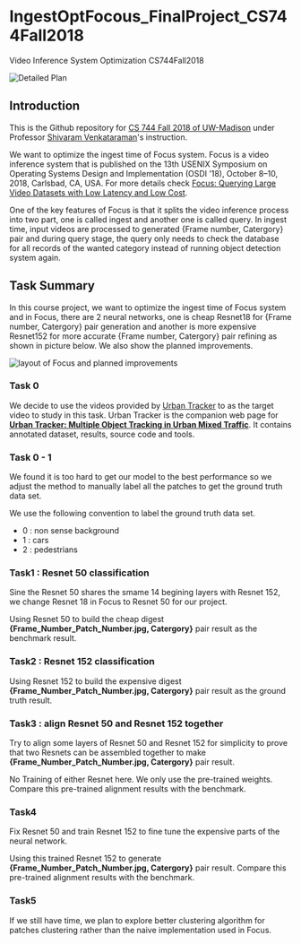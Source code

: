 # IngestOptFocous_FinalProject_CS744Fall2018
Video Inference System Optimization CS744Fall2018

![Detailed Plan](https://github.com/iphyer/IngestOptFocous_FinalProject_CS744Fall2018/blob/master/images/system.png)

## Introduction

This is the Github repository for [CS 744 Fall 2018 of UW-Madison](http://pages.cs.wisc.edu/~shivaram/cs744-fa18/) under Professor [Shivaram Venkataraman](http://shivaram.org/)'s instruction.

We want to optimize the ingest time of Focus system. Focus is a video inference system that is published on the 13th USENIX Symposium on Operating Systems Design and Implementation (OSDI ’18), October 8–10, 2018, Carlsbad, CA, USA. For more details check [Focus: Querying Large Video Datasets with Low Latency and Low Cost](https://www.usenix.org/conference/osdi18/presentation/hsieh). 

One of the key features of Focus is that it splits the video inference process into two part, one is called ingest and another one is called query. In ingest time, input videos are processed to generated {Frame number, Catergory} pair and during query stage, the query only needs to check the database for all records of the wanted category instead of running object detection system again. 

## Task Summary

In this course project, we want to optimize the ingest time of Focus system and in Focus, there are 2 neural networks, one is cheap Resnet18 for {Frame number, Catergory} pair generation and another is more expensive Resnet152 for more accurate {Frame number, Catergory} pair refining as shown in picture below. We also show the planned improvements. 

![layout of Focus and planned improvements](https://github.com/iphyer/IngestOptFocous_FinalProject_CS744Fall2018/blob/master/images/layout.jpg)

### Task 0

We decide to use the videos provided by [Urban Tracker](https://www.jpjodoin.com/urbantracker/index.htm) to as the target video to study in this task. Urban Tracker is the companion web page for **[Urban Tracker: Multiple Object Tracking in Urban Mixed Traffic](https://ieeexplore.ieee.org/document/6836010)**. It contains annotated dataset, results, source code and tools. 


### Task 0 - 1

We found it is too hard to get our model to the best performance so we adjust the method to manually label all the patches to get the ground truth data set.

We use the following convention to label the ground truth data set.

* 0 : non sense background
* 1 : cars
* 2 : pedestrians 

### Task1 : Resnet 50 classification

Sine the Resnet 50 shares the smame 14 begining layers with Resnet 152, we change Resnet 18 in Focus to Resnet 50 for our project.

Using Resnet 50 to build the cheap digest **{Frame_Number_Patch_Number.jpg, Catergory}** pair result as the benchmark result.

### Task2 : Resnet 152 classification

Using Resnet 152 to build the expensive digest **{Frame_Number_Patch_Number.jpg, Catergory}** pair result as the ground truth result.

### Task3 : align Resnet 50 and Resnet 152 together

Try to align some layers of Resnet 50 and Resnet 152 for simplicity to prove that two Resnets can be assembled together to make  **{Frame_Number_Patch_Number.jpg, Catergory}**  pair result.

No Training of either Resnet here. We only use the pre-trained weights. Compare this pre-trained alignment results with the benchmark. 


### Task4

Fix Resnet 50 and train Resnet 152 to fine tune the expensive parts of the neural network.

Using this trained Resnet 152 to generate  **{Frame_Number_Patch_Number.jpg, Catergory}**  pair result. Compare this pre-trained alignment results with the benchmark. 

### Task5

If we still have time, we plan to explore better clustering algorithm for patches clustering rather than the naive implementation used in Focus. 

